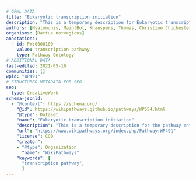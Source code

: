 ```yaml
---
# GPML DATA
title: "Eukaryotic transcription initiation"
description: "This is a temporary description for Eukaryotic transcription initiation"
authors: [Nsalomonis, MaintBot, Khanspers, Thomas, Christine Chichester, Eweitz]
organisms: [Rattus norvegicus]
annotations:
  - id: PW:0000100
    value: transcription pathway
    type: Pathway Ontology
# ADDITIONAL DATA
last-edited: 2021-05-16
communities: []
wpid: "WP491"
# STRUCTURED METADATA FOR SEO
seo:
  type: CreativeWork
schema-jsonld:
  - "@context": https://schema.org/
    "@id": https://wikipathways.github.io/pathways/WP554.html
    "@type": Dataset
    "name": "Eukaryotic transcription initiation"
    "description": "This is a temporary description for the pathway entitled: Eukaryotic transcription initiation"
    "url": "https://www.wikipathways.org/index.php/Pathway:WP491"
    "license": CC0
    "creator":
    - "@type": Organization
      "name": "WikiPathways"
    "keywords": [
      "transcription pathway",
      ]
---
```

